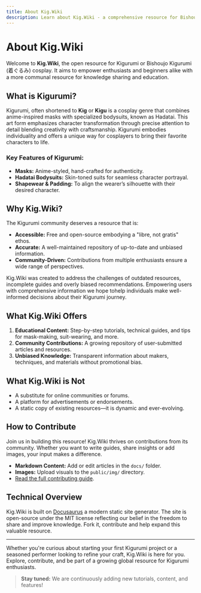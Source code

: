 ```yaml
---
title: About Kig.Wiki
description: Learn about Kig.Wiki - a comprehensive resource for Bishoujo Kigurumi cosplay enthusiasts built as a community-driven platform for knowledge sharing and education.
---
```


# About Kig.Wiki

Welcome to **Kig.Wiki**, the open resource for Kigurumi or Bishoujo Kigurumi (着ぐるみ) cosplay. It aims to empower enthusiasts and beginners alike with a more communal resource for knowledge sharing and education.

## What is Kigurumi?

Kigurumi, often shortened to **Kig** or **Kigu** is a cosplay genre that combines anime-inspired masks with specialized bodysuits, known as Hadatai. This art form emphasizes character transformation through precise attention to detail blending creativity with craftsmanship. Kigurumi embodies individuality and offers a unique way for cosplayers to bring their favorite characters to life.

### Key Features of Kigurumi:
- **Masks:** Anime-styled, hand-crafted for authenticity.
- **Hadatai Bodysuits:** Skin-toned suits for seamless character portrayal.
- **Shapewear & Padding:** To align the wearer’s silhouette with their desired character.

## Why Kig.Wiki?

The Kigurumi community deserves a resource that is:
- **Accessible:** Free and open-source embodying a "libre, not gratis" ethos.
- **Accurate:** A well-maintained repository of up-to-date and unbiased information.
- **Community-Driven:** Contributions from multiple enthusiasts ensure a wide range of perspectives.

Kig.Wiki was created to address the challenges of outdated resources, incomplete guides and overly biased recommendations. Empowering users with comprehensive information we hope tohelp individuals make well-informed decisions about their Kigurumi journey.

## What Kig.Wiki Offers

1. **Educational Content:** Step-by-step tutorials, technical guides, and tips for mask-making, suit-wearing, and more.
2. **Community Contributions:** A growing repository of user-submitted articles and resources.
3. **Unbiased Knowledge:** Transparent information about makers, techniques, and materials without promotional bias.

## What Kig.Wiki is Not

- A substitute for online communities or forums.
- A platform for advertisements or endorsements.
- A static copy of existing resources—it is dynamic and ever-evolving.

## How to Contribute

Join us in building this resource! Kig.Wiki thrives on contributions from its community. Whether you want to write guides, share insights or add images, your input makes a difference.

- **Markdown Content:** Add or edit articles in the `docs/` folder.
- **Images:** Upload visuals to the `public/img/` directory.
- [Read the full contributing guide](https://kig.wiki/docs/contributing).

## Technical Overview

Kig.Wiki is built on [Docusaurus](https://docusaurus.io/) a modern static site generator. The site is open-source under the MIT license reflecting our belief in the freedom to share and improve knowledge. Fork it, contribute and help expand this valuable resource.

---

Whether you're curious about starting your first Kigurumi project or a seasoned performer looking to refine your craft, Kig.Wiki is here for you. Explore, contribute, and be part of a growing global resource for Kigurumi enthusiasts.

> **Stay tuned:** We are continuously adding new tutorials, content, and features!
